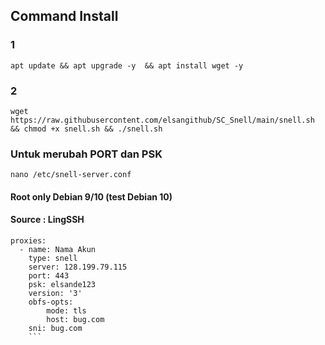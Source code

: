 ## Command Install
### 1
```
apt update && apt upgrade -y  && apt install wget -y
```
### 2
```
wget https://raw.githubusercontent.com/elsangithub/SC_Snell/main/snell.sh && chmod +x snell.sh && ./snell.sh
```
### Untuk merubah PORT dan PSK
```
nano /etc/snell-server.conf
```
#### Root only Debian 9/10 (test Debian 10)
#### Source : LingSSH

```
proxies:
  - name: Nama Akun
    type: snell
    server: 128.199.79.115
    port: 443
    psk: elsande123
    version: '3'
    obfs-opts:
        mode: tls
        host: bug.com
    sni: bug.com
    ```
